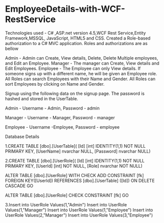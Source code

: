 # EmployeeDetails-with-WCF-RestService

Technologies used - C# ,ASP.net version 4.5,WCF Rest Service,Entity Framework,MSSQL, JavaScript, HTML5 and CSS. Created a Role-based authorization to a C#  MVC  application. Roles and authorizations are as bellow

Admin -  Admin can Create, View details, Delete, Delete Multiple employees, and Edit an Employee.
Manager - The manager can Create, View details and Edit Employees.
Employee - The Employee can only View details.
If someone signs up with a different name, he will be given an Employee role.  All Roles can search  Employees with their Name and Gender.  All Roles can sort Employees by clicking on Name and Gender.

Signup using the following data on the signup page. The password is hashed and stored in the UserTable. 

Admin - Username - Admin, Password - admin

Manager - Username - Manager, Password - manager

Employee - Username -Employee, Password - employee

Database Details

1.CREATE TABLE [dbo].[UserTable]( [Id] [int] IDENTITY(1,1) NOT NULL PRIMARY KEY, [UserName] nvarchar NULL, [Password] nvarchar NULL)

2.CREATE TABLE [dbo].[UserRole]( [Id] [int] IDENTITY(1,1) NOT NULL PRIMARY KEY, [UserId] [int] NOT NULL, [Role] nvarchar NOT NULL)

ALTER TABLE [dbo].[UserRole] WITH CHECK ADD CONSTRAINT [fk] FOREIGN KEY([UserId]) REFERENCES [dbo].[UserTable] ([Id]) ON DELETE CASCADE GO

ALTER TABLE [dbo].[UserRole] CHECK CONSTRAINT [fk] GO

3.Insert into UserRole Values(1,"Admin") Insert into UserRole Values(1,"Manager") Insert into UserRole Values(1,"Employee") Insert into UserRole Values(2,"Manager") Insert into UserRole Values(3,"Employee")
